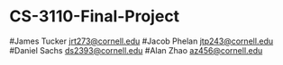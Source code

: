 # CS-3110-Final-Project
#James Tucker jrt273@cornell.edu
#Jacob Phelan jtp243@cornell.edu
#Daniel Sachs ds2393@cornell.edu
#Alan Zhao az456@cornell.edu
